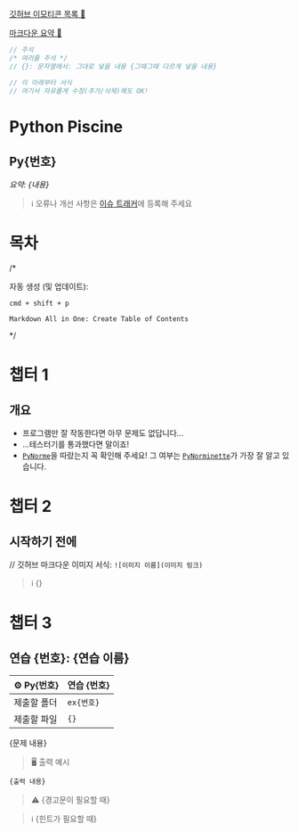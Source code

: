 [깃허브 이모티콘 목록 :hammer:](https://gist.github.com/rxaviers/7360908)

[마크다운 요약 :page_with_curl:](https://github.com/adam-p/markdown-here/wiki/Markdown-Cheatsheet)

```c
// 주석
/* 여러줄 주석 */
// {}: 문자열에서: 그대로 넣을 내용 {그때그때 다르게 넣을 내용}

// 이 아래부터 서식
// 여기서 자유롭게 수정(추가/삭제)해도 OK!
```

# Python Piscine

## Py{번호}

_요약: {내용}_

> :information_source: 오류나 개선 사항은 [이슈 트래커](https://github.com/youkim005/PythonFromHell/issues)에 등록해 주세요

# 목차

/\*

자동 생성 (및 업데이트):

`cmd + shift + p`

`Markdown All in One: Create Table of Contents`

\*/

# 챕터 1

## 개요

- 프로그램만 잘 작동한다면 아무 문제도 없답니다...
- ...테스터기를 통과했다면 말이죠!
- [`PyNorme`](../README.md#PyNorme)을 따랐는지 꼭 확인해 주세요! 그 여부는 [`PyNorminette`](../README.md#PyNorminette)가 가장 잘 알고 있습니다.

# 챕터 2

## 시작하기 전에

// 깃허브 마크다운 이미지 서식: `![이미지 이름](이미지 링크)`

> :information_source: {}

# 챕터 3

## 연습 {번호}: {연습 이름}

| :gear: Py{번호} | 연습 {번호} |
| :-------------- | :---------- |
| 제출할 폴더     | `ex{번호}`  |
| 제출할 파일     | `{}`        |

{문제 내용}

> :desktop_computer: 출력 예시

```bash
{출력 내용}
```

> :warning: {경고문이 필요할 때}

> :information_source: {힌트가 필요할 때}
